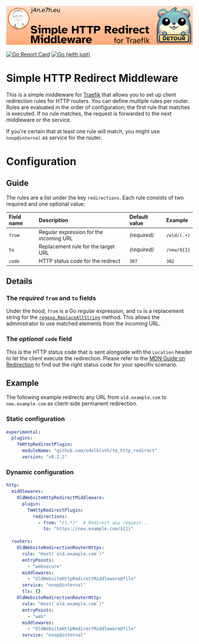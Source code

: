 ![Simple HTTP Redirect Middleware for Traefik](./.assets/banner.png)

[![Go Report Card](https://goreportcard.com/badge/github.com/edelbluth/tm_http_redirect)](https://goreportcard.com/report/github.com/edelbluth/tm_http_redirect)
[![Go (with just)](https://github.com/edelbluth/tm_http_redirect/actions/workflows/go.yml/badge.svg)](https://github.com/edelbluth/tm_http_redirect/actions/workflows/go.yml)

# Simple HTTP Redirect Middleware

This is a simple middleware for [Traefik](https://traefik.io/) that allows you to set up
client redirection rules for HTTP routers. You can define multiple rules per router.
Rules are evaluated in the order of configuration; the first rule that matches is executed.
If no rule matches, the request is forwarded to the next middleware or the service.

If you're certain that at least one rule will match, you might use `noop@internal` as service
for the router.

# Configuration

## Guide

The rules are a list under the key `redirections`. Each rule consists of two required and one
optional value:

| Field name | Description                             | Default value   | Example           |
|:-----------|:----------------------------------------|:----------------|:------------------|
| `from`     | Regular expression for the incoming URL | _(required)_    | `/old/(.+)`       |
| `to`       | Replacement rule for the target URL     | _(required)_    | `/new/${1}`       |
| `code`     | HTTP status code for the redirect       | `307`           | `302`             |

## Details

### The _required_ `from` and `to` fields

Under the hood, `from` is a Go regular expression, and `to` is a replacement string for the
[`regexp.ReplaceAllString`](https://pkg.go.dev/regexp#Regexp.ReplaceAllString) method. This
allows the administrator to use matched elements from the incoming URL.

### The _optional_ `code` field

This is the HTTP status code that is sent alongside with the `Location` header to let the client
execute the redirection. Please refer to the
[MDN Guide on Redirection](https://developer.mozilla.org/en-US/docs/Web/HTTP/Guides/Redirections)
to find out the right status code for your specifiv scenario.

## Example

The following example redirects any URL from `old.example.com` to `new.example.com` as client-side
permanent redirection.

### Static configuration

```yaml
experimental:
  plugins:
    TmHttpRedirectPlugin:
      moduleName: "github.com/edelbluth/tm_http_redirect"
      version: "v0.2.2"
```

### Dynamic configuration

```yaml
http:
  middlewares:
    OldWebsiteHttpRedirectMiddleware:
      plugin:
        TmHttpRedirectPlugin:
          redirections:
            - from: "/(.*)"  # Redirect any request...
              to: "https://new.example.com/${1}"

  routers:
    OldWebsiteRedirectionRouterHttps:
      rule: "Host(`old.example.com`)"
      entryPoints:
        - "websecure"
      middlewares:
        - "OldWebsiteHttpRedirectMiddleware@file"
      service: "noop@internal"
      tls: {}
    OldWebsiteRedirectionRouterHttp:
      rule: "Host(`old.example.com`)"
      entryPoints:
        - "web"
      middlewares:
        - "OldWebsiteHttpRedirectMiddleware@file"
      service: "noop@internal"
```
